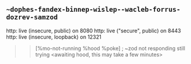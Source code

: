 ## `~dophes-fandex-binnep-wislep--wacleb-forrus-dozrev-samzod`
http: live (insecure, public) on 8080
http: live ("secure", public) on 8443
http: live (insecure, loopback) on 12321
>> [%mo-not-running %hood %poke]
; ~zod not responding still trying
<awaiting hood, this may take a few minutes>